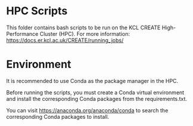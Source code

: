 # HPC Scripts

This folder contains bash scripts to be run on the KCL CREATE High-Performance Cluster (HPC).
For more information: https://docs.er.kcl.ac.uk/CREATE/running_jobs/

# Environment

It is recommended to use Conda as the package manager in the HPC.

Before running the scripts, you must create a Conda virtual environment and install the corresponding Conda packages from the requirements.txt.

You can visit https://anaconda.org/anaconda/conda to search the corresponding Conda packages to install.